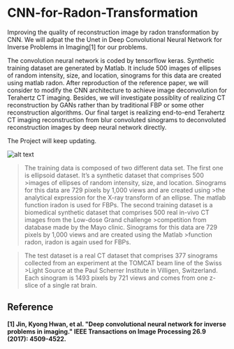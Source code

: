 # CNN-for-Radon-Transformation
Improving the quality of reconstruction image by radon transformation by CNN.  We will adpat the the Unet in Deep Convolutional Neural Network for Inverse Problems in Imaging[1] for our problems.

The convolution neural network is coded by tensorflow keras. Synthetic training dataset are generated by Matlab. It include 500 images of ellipses of random intensity, size, and location, sinograms for this data are created using matlab radon. After reproduction of the reference paper, we will consider to modify the CNN architecture to achieve image deconvolution for Terahertz CT imaging. Besides, we will investigate possiblity of realizing CT reconstruction by GANs rather than by traditional FBP or some other reconstruction algorithms. Our final target is realizing end-to-end Terahertz CT imaging reconstruction from blur convoluted sinograms to deconvoluted reconstruction images by deep neural network directly.

The Project will keep updating.

![alt text](https://github.com/shawnye1994/CNN-for-Radon-Transformation/blob/master/CNN%20architecture.jpg)

>The training data is composed of two different data set. The first one is ellipsoid dataset. It’s a synthetic dataset that comprises 500 >images of ellipses of random intensity, size, and location. Sinograms for this data are 729 pixels by 1,000 views and are created using >the analytical expression for the X-ray transform of an ellipse. The matlab function iradon is used for FBPs.
>The second training dataset is a biomedical synthetic dataset that comprises 500 real in-vivo CT images from the Low-dose Grand challenge >competition from database made by the Mayo clinic. Sinograms for this data are 729 pixels by 1,000 views and are created using the Matlab >function radon, iradon is again used for FBPs.

>The test dataset is a real CT dataset that comprises 377 sinograms collected from an experiment at the TOMCAT beam line of the Swiss >Light Source at the Paul Scherrer Institute in Villigen, Switzerland.
>Each sinogram is 1493 pixels by 721 views and comes from one z-slice of a single rat brain.

## Reference

**[1] Jin, Kyong Hwan, et al. "Deep convolutional neural network for inverse problems in imaging." IEEE Transactions on Image Processing 26.9 (2017): 4509-4522.**
